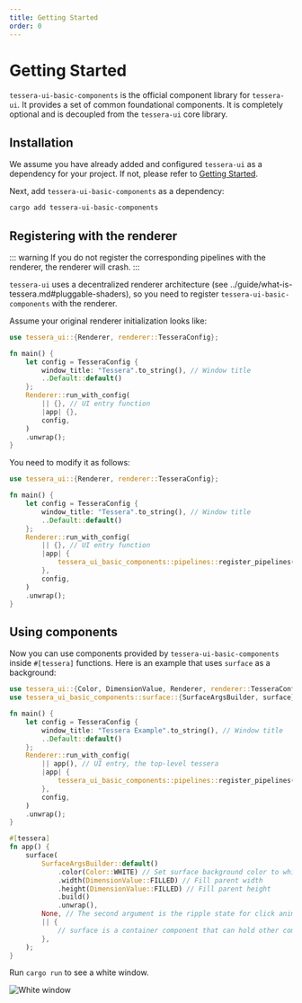 ```yaml
---
title: Getting Started
order: 0
---
```


# Getting Started

`tessera-ui-basic-components` is the official component library for `tessera-ui`. It provides a set of common foundational components. It is completely optional and is decoupled from the `tessera-ui` core library.

## Installation

We assume you have already added and configured `tessera-ui` as a dependency for your project. If not, please refer to [Getting Started](../guide/getting-started.md).

Next, add `tessera-ui-basic-components` as a dependency:

```bash
cargo add tessera-ui-basic-components
```

## Registering with the renderer

::: warning
If you do not register the corresponding pipelines with the renderer, the renderer will crash.
:::

`tessera-ui` uses a decentralized renderer architecture (see ../guide/what-is-tessera.md#pluggable-shaders), so you need to register `tessera-ui-basic-components` with the renderer.

Assume your original renderer initialization looks like:

```rust
use tessera_ui::{Renderer, renderer::TesseraConfig};

fn main() {
    let config = TesseraConfig {
        window_title: "Tessera".to_string(), // Window title
        ..Default::default()
    };
    Renderer::run_with_config(
        || {}, // UI entry function
        |app| {},
        config,
    )
    .unwrap();
}
```

You need to modify it as follows:

```rust
use tessera_ui::{Renderer, renderer::TesseraConfig};

fn main() {
    let config = TesseraConfig {
        window_title: "Tessera".to_string(), // Window title
        ..Default::default()
    };
    Renderer::run_with_config(
        || {}, // UI entry function
        |app| {
            tessera_ui_basic_components::pipelines::register_pipelines(app); // Register pipelines required by the basic components
        },
        config,
    )
    .unwrap();
}
```

## Using components

Now you can use components provided by `tessera-ui-basic-components` inside `#[tessera]` functions. Here is an example that uses `surface` as a background:

```rust
use tessera_ui::{Color, DimensionValue, Renderer, renderer::TesseraConfig, tessera};
use tessera_ui_basic_components::surface::{SurfaceArgsBuilder, surface};

fn main() {
    let config = TesseraConfig {
        window_title: "Tessera Example".to_string(), // Window title
        ..Default::default()
    };
    Renderer::run_with_config(
        || app(), // UI entry, the top-level tessera
        |app| {
            tessera_ui_basic_components::pipelines::register_pipelines(app); // Register pipelines
        },
        config,
    )
    .unwrap();
}

#[tessera]
fn app() {
    surface(
        SurfaceArgsBuilder::default()
            .color(Color::WHITE) // Set surface background color to white
            .width(DimensionValue::FILLED) // Fill parent width
            .height(DimensionValue::FILLED) // Fill parent height
            .build()
            .unwrap(),
        None, // The second argument is the ripple state for click animations; background surface doesn't need clicks so pass None
        || {
            // surface is a container component that can hold other components; here we pass an empty closure as placeholder
        },
    );
}
```

Run `cargo run` to see a white window.

![White window](/getting-start-2.png)
